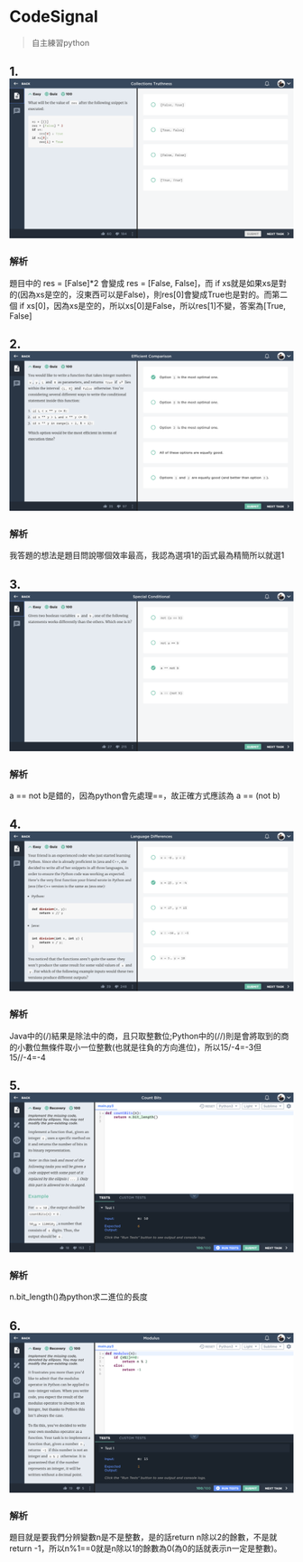 # CodeSignal
> 自主練習python

## 1. ![](/CodeSignal/images/Python%201.png)
### 解析
題目中的 res = [False]*2 會變成 res = [False, False]，而 if xs就是如果xs是對的(因為xs是空的，沒東西可以是False)，則res[0]會變成True也是對的。而第二個 if xs[0]，因為xs是空的，所以xs[0]是False，所以res[1]不變，答案為[True, False]

## 2. ![](/CodeSignal/images/Python%202.png)
### 解析
我答題的想法是題目問說哪個效率最高，我認為選項1的函式最為精簡所以就選1

## 3. ![](/CodeSignal/images/Python%203.png)
### 解析
a == not b是錯的，因為python會先處理==，故正確方式應該為 a == (not b)

## 4. ![](/CodeSignal/images/Python%204.png)
### 解析
Java中的(/)結果是除法中的商，且只取整數位;Python中的(//)則是會將取到的商的小數位無條件取小一位整數(也就是往負的方向進位)，所以15/-4=-3但15//-4=-4

## 5. ![](/CodeSignal/images/Python%205.png)
### 解析
n.bit_length()為python求二進位的長度

## 6. ![](/CodeSignal/images/Python%206.png)
### 解析
題目就是要我們分辨變數n是不是整數，是的話return n除以2的餘數，不是就return -1，所以n%1==0就是n除以1的餘數為0(為0的話就表示n一定是整數)。
